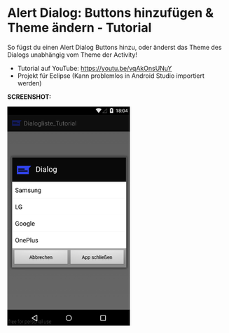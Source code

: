 # Alert Dialog: Buttons hinzufügen & Theme ändern - Tutorial
So fügst du einen Alert Dialog Buttons hinzu, oder änderst das Theme des Dialogs unabhängig vom Theme der Activity!

- Tutorial auf YouTube: https://youtu.be/vqAkOnsUNuY
- Projekt für Eclipse (Kann problemlos in Android Studio importiert werden)

<b>SCREENSHOT:</b>

<img src="https://github.com/derAndroidPro/AlertDialog_Buttons_Theme_Tutorial/blob/master/screenshot1.PNG" height="500px"/>

